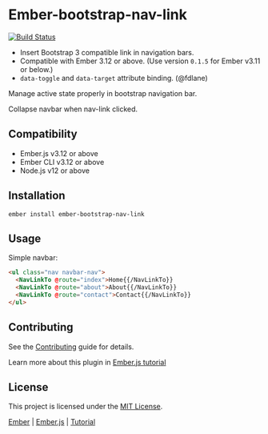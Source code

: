 # Ember-bootstrap-nav-link

[![Build Status](https://travis-ci.org/zoltan-nz/ember-bootstrap-nav-link.svg?branch=master)](https://travis-ci.org/zoltan-nz/ember-bootstrap-nav-link)

* Insert Bootstrap 3 compatible link in navigation bars.
* Compatible with Ember 3.12 or above. (Use version `0.1.5` for Ember v3.11 or below.)
* `data-toggle` and `data-target` attribute binding. (@fdlane)

Manage active state properly in bootstrap navigation bar.

Collapse navbar when nav-link clicked.


Compatibility
------------------------------------------------------------------------------

* Ember.js v3.12 or above
* Ember CLI v3.12 or above
* Node.js v12 or above


Installation
------------------------------------------------------------------------------

```
ember install ember-bootstrap-nav-link
```

## Usage

Simple navbar:

```html
<ul class="nav navbar-nav">
  <NavLinkTo @route="index">Home{{/NavLinkTo}}
  <NavLinkTo @route="about">About{{/NavLinkTo}}
  <NavLinkTo @route="contact">Contact{{/NavLinkTo}}
</ul>
```

Contributing
------------------------------------------------------------------------------

See the [Contributing](CONTRIBUTING.md) guide for details.


Learn more about this plugin in [Ember.js tutorial](http://yoember.com)

License
------------------------------------------------------------------------------

This project is licensed under the [MIT License](LICENSE.md).

[Ember](http://yoember.com) | [Ember.js](http://yoember.com) | [Tutorial](http://yoember.com)
